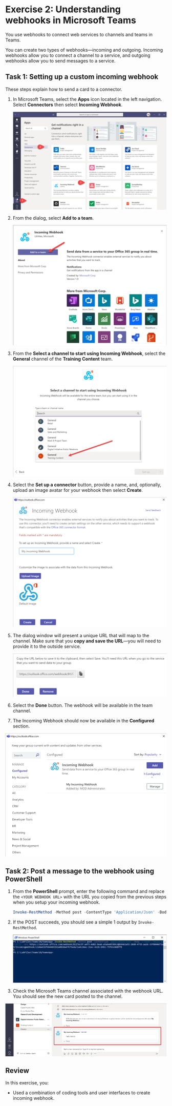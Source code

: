 ﻿# Exercise 2: Understanding webhooks in Microsoft Teams

You use webhooks to connect web services to channels and teams in Teams.

You can create two types of webhooks—incoming and outgoing. Incoming webhooks allow you to connect a channel to a service, and outgoing webhooks allow you to send messages to a service.

## Task 1: Setting up a custom incoming webhook

These steps explain how to send a card to a connector.

1. In Microsoft Teams, select the **Apps** icon located in the left navigation. Select **Connectors** then select **Incoming Webhook**.

    ![Apps to Connectors to Incoming webhook](../../Linked_Image_Files/m04_e02_t01_image_1.png)

1. From the dialog, select **Add to a team**.

    ![Incoming webhook dialog with Add to a team button.](../../Linked_Image_Files/m04_e02_t01_image_2.png)

1. From the **Select a channel to start using Incoming Webhook**, select the **General** channel of the **Training** **Content** team.

    ![Select a channel to start using incoming webhook.](../../Linked_Image_Files/m04_e02_t01_image_3.png)

1. Select the **Set up a connector** button, provide a name, and, optionally, upload an image avatar for your webhook then select **Create**.

    ![Incoming webhook configuration dialog.](../../Linked_Image_Files/m04_e02_t01_image_4.png)

1. The dialog window will present a unique URL that will map to the channel. Make sure that you **copy and save the URL**—you will need to provide it to the outside service.

    ![Incoming webhook configuration dialog.](../../Linked_Image_Files/m04_e02_t01_image_5.png)

1. Select the **Done** button. The webhook will be available in the team channel.

1. The Incoming Webhook should now be available in the **Configured** section.

![Incoming webhook screen](../../Linked_Image_Files/m04_e02_t01_image_6.png)

## Task 2: Post a message to the webhook using PowerShell

1. From the **PowerShell** prompt, enter the following command and replace the `<YOUR WEBHOOK URL>` with the URL you copied from the previous steps when you setup your incoming webhook.

    ```powershell
    Invoke-RestMethod -Method post -ContentType 'Application/Json' -Body '{"text":"Hello World!"}' -Uri <YOUR WEBHOOK URL>
    ```

1. If the POST succeeds, you should see a simple 1 output by `Invoke-RestMethod`.

    ![Invoke rest method PowerShell command executing.](../../Linked_Image_Files/m04_e02_t02_image_1.png)

1. Check the Microsoft Teams channel associated with the webhook URL. You should see the new card posted to the channel.

![My Incoming Webhook hello world message in Teams channel.](../../Linked_Image_Files/m04_e02_t02_image_2.png)

## Review

In this exercise, you:

- Used a combination of coding tools and user interfaces to create incoming webhook.

